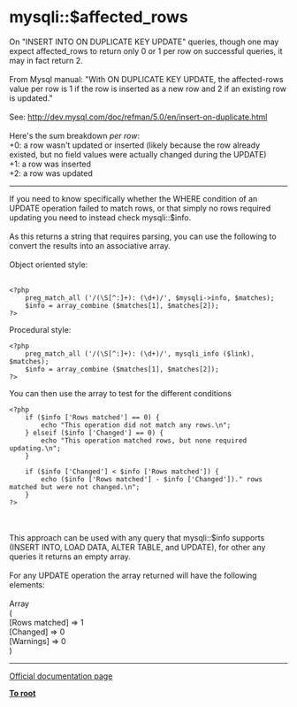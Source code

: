 # mysqli::$affected_rows



On "INSERT INTO ON DUPLICATE KEY UPDATE" queries, though one may expect affected_rows to return only 0 or 1 per row on successful queries, it may in fact return 2.<br><br>From Mysql manual: "With ON DUPLICATE KEY UPDATE, the affected-rows value per row is 1 if the row is inserted as a new row and 2 if an existing row is updated."<br><br>See: http://dev.mysql.com/doc/refman/5.0/en/insert-on-duplicate.html<br><br>Here&apos;s the sum breakdown _per row_:<br>+0: a row wasn&apos;t updated or inserted (likely because the row already existed, but no field values were actually changed during the UPDATE)<br>+1: a row was inserted<br>+2: a row was updated  

---

If you need to know specifically whether the WHERE condition of an UPDATE operation failed to match rows, or that simply no rows required updating you need to instead check mysqli::$info.<br><br>As this returns a string that requires parsing, you can use the following to convert the results into an associative array.<br><br>Object oriented style:<br><br>

```
<?php
    preg_match_all ('/(\S[^:]+): (\d+)/', $mysqli->info, $matches); 
    $info = array_combine ($matches[1], $matches[2]);
?>
```


Procedural style:



```
<?php
    preg_match_all ('/(\S[^:]+): (\d+)/', mysqli_info ($link), $matches); 
    $info = array_combine ($matches[1], $matches[2]);
?>
```


You can then use the array to test for the different conditions



```
<?php
    if ($info ['Rows matched'] == 0) {
        echo "This operation did not match any rows.\n";
    } elseif ($info ['Changed'] == 0) {
        echo "This operation matched rows, but none required updating.\n";
    }

    if ($info ['Changed'] < $info ['Rows matched']) {
        echo ($info ['Rows matched'] - $info ['Changed'])." rows matched but were not changed.\n";
    }
?>
```
<br><br>This approach can be used with any query that mysqli::$info supports (INSERT INTO, LOAD DATA, ALTER TABLE, and UPDATE), for other any queries it returns an empty array.<br><br>For any UPDATE operation the array returned will have the following elements:<br><br>Array<br>(<br>    [Rows matched] =&gt; 1<br>    [Changed] =&gt; 0<br>    [Warnings] =&gt; 0<br>)  

---

[Official documentation page](https://www.php.net/manual/en/mysqli.affected-rows.php)

**[To root](/README.md)**